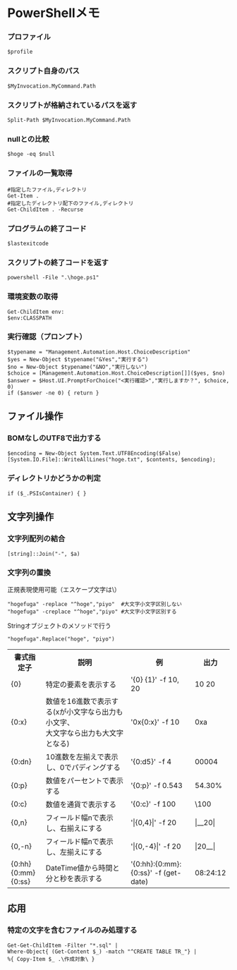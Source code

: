 # PowerShellメモ
### プロファイル
	$profile

### スクリプト自身のパス
	$MyInvocation.MyCommand.Path

### スクリプトが格納されているパスを返す
	Split-Path $MyInvocation.MyCommand.Path

### nullとの比較
	$hoge -eq $null

### ファイルの一覧取得
	#指定したファイル,ディレクトリ
	Get-Item .
	#指定したディレクトリ配下のファイル,ディレクトリ
	Get-ChildItem . -Recurse

### プログラムの終了コード
	$lastexitcode

### スクリプトの終了コードを返す
	powershell -File ".\hoge.ps1"
	
### 環境変数の取得
	Get-ChildItem env:
	$env:CLASSPATH

### 実行確認（プロンプト）
	$typename = "Management.Automation.Host.ChoiceDescription"
	$yes = New-Object $typename("&Yes","実行する")
	$no = New-Object $typename("&NO","実行しない")
	$choice = [Management.Automation.Host.ChoiceDescription[]]($yes, $no)
	$answer = $Host.UI.PromptForChoice("<実行確認>","実行しますか？", $choice, 0)
	if ($answer -ne 0) { return }

## ファイル操作
### BOMなしのUTF8で出力する
    $encoding = New-Object System.Text.UTF8Encoding($False)
    [System.IO.File]::WriteAllLines("hoge.txt", $contents, $encoding);

### ディレクトリかどうかの判定
	if ($_.PSIsContainer) { }

## 文字列操作
### 文字列配列の結合
	[string]::Join("-", $a)

### 文字列の置換
正規表現使用可能（エスケープ文字は\）

	"hogefuga" -replace "^hoge","piyo"	#大文字小文字区別しない
	"hogefuga" -creplace "^hoge","piyo"	#大文字小文字区別する

Stringオブジェクトのメソッドで行う

	"hogefuga".Replace("hoge", "piyo")

<table>
<tr><th>書式指定子</th><th>説明</th><th>例</th><th>出力</th></tr>
<tr><td>{0}</td><td>特定の要素を表示する</td><td>'{0} {1}' -f 10, 20</td><td>10 20</td></tr>
<tr><td>{0:x}</td><td>数値を16進数で表示する(xが小文字なら出力も小文字、<br />大文字なら出力も大文字となる)</td><td>'0x{0:x}' -f 10</td><td>0xa</td></tr>
<tr><td>{0:dn}</td><td>10進数を左揃えで表示し、0でパディングする</td><td>'{0:d5}' -f 4</td><td>00004</td></tr>
<tr><td>{0:p}</td><td>数値をパーセントで表示する</td><td>'{0:p}' -f 0.543</td><td>54.30%</td></tr>
<tr><td>{0:c}</td><td>数値を通貨で表示する</td><td>'{0:c}' -f 100</td><td>\100</td></tr>
<tr><td>{0,n}</td><td>フィールド幅nで表示し、右揃えにする</td><td>'|{0,4}|' -f 20</td><td>|__20|</td></tr>
<tr><td>{0,-n}</td><td>フィールド幅nで表示し、左揃えにする</td><td>'|{0,-4}|' -f 20</td><td>|20__|</td></tr>
<tr><td>{0:hh}<br />{0:mm}<br />{0:ss}</td><td>DateTime値から時間と分と秒を表示する</td><td>'{0:hh}:{0:mm}:{0:ss}' -f (get-date)</td><td>08:24:12</td></tr>
</table>


## 応用

### 特定の文字を含むファイルのみ処理する
	Get-Get-ChildItem -Filter "*.sql" | 
	Where-Object{ (Get-Content $_) -match "^CREATE TABLE TR_"} | 
	%{ Copy-Item $_ .\作成対象\ }
